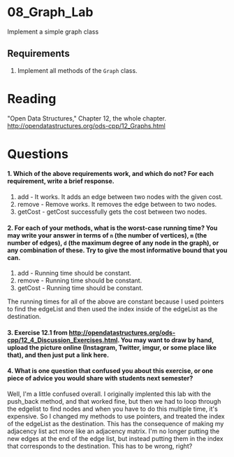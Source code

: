 08_Graph_Lab
============

Implement a simple graph class

Requirements
------------

1. Implement all methods of the `Graph` class.

Reading
=======
"Open Data Structures," Chapter 12, the whole chapter. http://opendatastructures.org/ods-cpp/12_Graphs.html

Questions
=========

#### 1. Which of the above requirements work, and which do not? For each requirement, write a brief response.

1. add - It works. It adds an edge between two nodes with the given cost.
2. remove - Remove works. It removes the edge between to two nodes.
3. getCost - getCost successfully gets the cost between two nodes.

#### 2. For each of your methods, what is the worst-case running time? You may write your answer in terms of `n` (the number of vertices), `m` (the number of edges), `d` (the maximum degree of any node in the graph), or any combination of these. Try to give the most informative bound that you can.

1. add - Running time should be constant. 
2. remove - Running time should be constant.
3. getCost - Running time should be constant.

The running times for all of the above are constant because I used pointers to find the edgeList and then used the index inside of the edgeList as the destination. 

#### 3. Exercise 12.1 from http://opendatastructures.org/ods-cpp/12_4_Discussion_Exercises.html. You may want to draw by hand, upload the picture online (Instagram, Twitter, imgur, or some place like that), and then just put a link here.

#### 4. What is one question that confused you about this exercise, or one piece of advice you would share with students next semester?

Well, I'm a little confused overall. I originally implented this lab with the push_back method, and that worked fine, but then we had to loop through the edgelist to find nodes and when you have to do this multiple time, it's expensive. So I changed my methods to use pointers, and treated the index of the edgeList as the destination. This has the consequence of making my adjacency list act more like an adjacency matrix. I'm no longer putting the new edges at the end of the edge list, but instead putting them in the index that corresponds to the destination. This has to be wrong, right?
